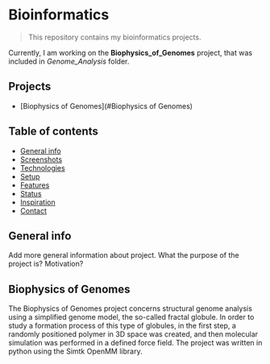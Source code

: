 # Bioinformatics

> This repository contains my bioinformatics projects.


Currently, I am working on the **Biophysics_of_Genomes** project, that was included in _Genome_Analysis_ folder.


## Projects
* [Biophysics of Genomes](#Biophysics of Genomes)

## Table of contents
* [General info](#general-info)
* [Screenshots](#screenshots)
* [Technologies](#technologies)
* [Setup](#setup)
* [Features](#features)
* [Status](#status)
* [Inspiration](#inspiration)
* [Contact](#contact)

## General info
Add more general information about project. What the purpose of the project is? Motivation?


## Biophysics of Genomes

The Biophysics of Genomes project concerns structural genome analysis using a simplified genome model, the so-called fractal globule. In order to study a formation process of this type of globules, in the first step, a randomly positioned polymer in 3D space was created, and then molecular simulation was performed in a defined force field.
The project was written in python using the Simtk OpenMM library.
